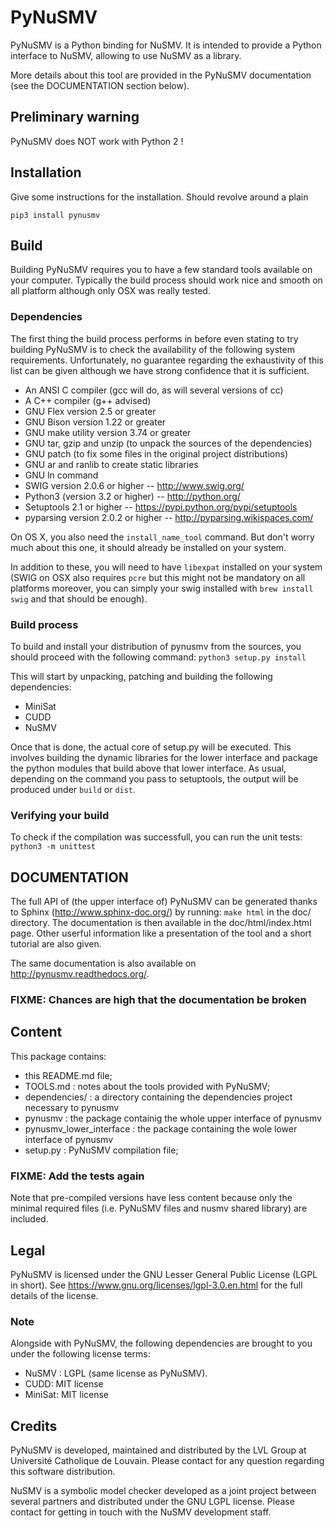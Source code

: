 # PyNuSMV
PyNuSMV is a Python binding for NuSMV. It is intended to provide a Python
interface to NuSMV, allowing to use NuSMV as a library.

More details about this tool are provided in the PyNuSMV documentation
(see the DOCUMENTATION section below).

## Preliminary warning
PyNuSMV does NOT work with Python 2 !

## Installation
Give some instructions for the installation. Should revolve around a plain
````
pip3 install pynusmv
````

## Build
Building PyNuSMV requires you to have a few standard tools available on your
computer. Typically the build process should work nice and smooth on all platform
although only OSX was really tested.

### Dependencies
The first thing the build process performs in before even stating to try building
PyNuSMV is to check the availability of the following system requirements.
Unfortunately, no guarantee regarding the exhaustivity of this list can be given
although we have strong confidence that it is sufficient.

  * An ANSI C compiler (gcc will do, as will several versions of cc)
  * A C++ compiler (g++ advised)
  * GNU Flex version 2.5 or greater
  * GNU Bison version 1.22 or greater
  * GNU make utility version 3.74 or greater
  * GNU tar, gzip and unzip (to unpack the sources of the dependencies)
  * GNU patch (to fix some files in the original project distributions)
  * GNU ar and ranlib to create static libraries
  * GNU ln command
  * SWIG version 2.0.6 or higher -- http://www.swig.org/
  * Python3 (version 3.2 or higher) -- http://python.org/
  * Setuptools 2.1 or higher -- https://pypi.python.org/pypi/setuptools
  * pyparsing version 2.0.2 or higher -- http://pyparsing.wikispaces.com/

On OS X, you also need the `install_name_tool` command. But don't worry much
about this one, it should already be installed on your system.

In addition to these, you will need to have `libexpat` installed on your system
(SWIG on OSX also requires `pcre` but this might not be mandatory on all
platforms moreover, you can simply your swig installed with `brew install swig`
and that should be enough).

### Build process
To build and install your distribution of pynusmv from the sources, you should
proceed with the following command:
`python3 setup.py install`

This will start by unpacking, patching and building the following dependencies:
  * MiniSat
  * CUDD
  * NuSMV

Once that is done, the actual core of setup.py will be executed. This involves
building the dynamic libraries for the lower interface and package the python
modules that build above that lower interface. As usual, depending on the command
you pass to setuptools, the output will be produced under `build` or `dist`.

### Verifying your build
To check if the compilation was successfull, you can run the unit tests:
`python3 -m unittest`

## DOCUMENTATION
The full API of (the upper interface of) PyNuSMV can be generated thanks
to Sphinx (http://www.sphinx-doc.org/) by running: `make html`
in the doc/ directory. The documentation is then available in the
doc/html/index.html page. Other userful information like a presentation
of the tool and a short tutorial are also given.

The same documentation is also available on http://pynusmv.readthedocs.org/.

### FIXME: Chances are high that the documentation be broken

## Content
This package contains:
  - this README.md file;
  - TOOLS.md : notes about the tools provided with PyNuSMV;
  - dependencies/ : a directory containing the dependencies project necessary to pynusmv
  - pynusmv : the package containig the whole upper interface of pynusmv
  - pynusmv_lower_interface : the package containing the wole lower interface of pynusmv
  - setup.py : PyNuSMV compilation file;

### FIXME: Add the tests again

Note that pre-compiled versions have less content because only the minimal
required files (i.e. PyNuSMV files and nusmv shared library) are included.

## Legal
PyNuSMV is licensed under the GNU Lesser General Public License (LGPL in
short). See https://www.gnu.org/licenses/lgpl-3.0.en.html for the full details
of the license.

### Note
Alongside with PyNuSMV, the following dependencies are brought to you under the
following license terms:
  * NuSMV : LGPL (same license as PyNuSMV).
  * CUDD: MIT license
  * MiniSat: MIT license

## Credits
PyNuSMV is developed, maintained and distributed by the LVL Group at Université
Catholique de Louvain. Please contact <lvl at listes dot uclouvain dot be> for any
question regarding this software distribution.

NuSMV is a symbolic model checker developed as a joint project between several
partners and distributed under the GNU LGPL license. Please contact <nusmv at
fbk dot eu> for getting in touch with the NuSMV development staff.
